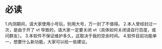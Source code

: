 # 必读
1.内测期间，请大家使用小号玩，别用大号，万一封了不值得。
2.本人曾经封过一次，是由于开了 vt 导致的，请大家一定要关闭 vt（具体如何关闭请自行百度，或问群友）。
3.本软件不保证维护多久，这取决于我的空余时间。
4.软件目前功能单一，想要什么新功能，大家可以给一些建议。
